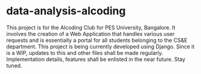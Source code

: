# data-analysis-alcoding
This project is for the Alcoding Club for PES University, Bangalore. It involves the creation of a Web Application that handles various user requests and is essentially a portal for all students belonging to the CS&E department. This project is being currently developed using Django. Since it is a WIP, updates to this and other files shall be made regularly. Implementation details, features shall be enlisted in the near future. Stay tuned.
